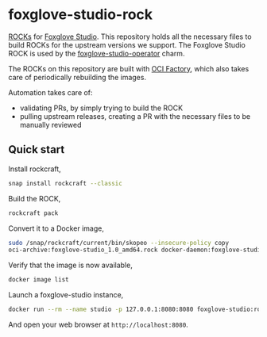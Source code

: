 # foxglove-studio-rock

[ROCKs](https://canonical-rockcraft.readthedocs-hosted.com/en/latest/) for [Foxglove Studio](https://foxglove.dev/studio).
This repository holds all the necessary files to build ROCKs for the upstream versions we support. The Foxglove Studio ROCK is used by the [foxglove-studio-operator](https://github.com/ubuntu-robotics/foxglove-k8s-operator) charm.

The ROCKs on this repository are built with [OCI Factory](https://github.com/canonical/oci-factory/), which also takes care of periodically rebuilding the images.

Automation takes care of:

* validating PRs, by simply trying to build the ROCK
* pulling upstream releases, creating a PR with the necessary files to be manually reviewed
<!-- * releasing to GHCR at [ghcr.io/canonical/foxglove-studio:dev](https://ghcr.io/canonical/foxglove-studio:dev), when merging to main, for development purposes. -->

## Quick start

Install rockcraft,

```bash
snap install rockcraft --classic
```

Build the ROCK,

```bash
rockcraft pack
```

Convert it to a Docker image,

```bash
sudo /snap/rockcraft/current/bin/skopeo --insecure-policy copy
oci-archive:foxglove-studio_1.0_amd64.rock docker-daemon:foxglove-studio:rock
```

Verify that the image is now available,

```bash
docker image list
```

Launch a foxglove-studio instance,

```bash
docker run --rm --name studio -p 127.0.0.1:8080:8080 foxglove-studio:rock
```

And open your web browser at `http://localhost:8080`.

<!-- @todo -->
<!-- http://localhost:8080/?ds=remote-file&ds.url= -->
